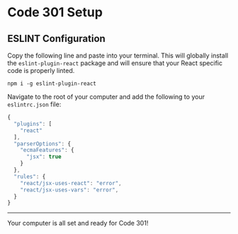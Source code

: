 # Code 301 Setup

## ESLINT Configuration

Copy the following line and paste into your terminal.  This will globally install the `eslint-plugin-react` package and will ensure that your React specific code is properly linted.

`npm i -g eslint-plugin-react`

Navigate to the root of your computer and add the following to your `eslintrc.json` file:

```javascript
{
  "plugins": [
    "react"
  ],
  "parserOptions": {
    "ecmaFeatures": {
      "jsx": true
    }
  },
  "rules": {
    "react/jsx-uses-react": "error",
    "react/jsx-uses-vars": "error",
  }
}
```

----

Your computer is all set and ready for Code 301!
